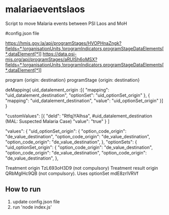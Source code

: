 # malariaeventslaos
Script to move Malaria events between PSI Laos and MoH

#config.json file

https://hmis.gov.la/api/programStages/HVOPHnaZngk?fields=*,!organisationUnits,!programIndicators,programStageDataElements[*,dataElement[*]]
https://data.psi-mis.org/api/programStages/aRUlSh6oMSX?fields=*,!organisationUnits,!programIndicators,programStageDataElements[*,dataElement[*]]

program {origin: destination}
programStage {origin: destination}

deMapping{
   uid_datalement_origin :[{ 
                "mapping": "uid_datalement_destination",
                "optionSet": "uid_optionSet_origin"
            }, {
                "mapping": "uid_datalement_destination",
                "value": "uid_optionSet_origin"
            }]
}

"customValues": [{
		"deId": "RtfqjYAlhsa", #uid_datalement_destination (MAL: Suspected Malaria Case)
		"value": "true"
	}
]

"values": {
	"uid_optionSet_origin": {
		"option_code_origin": "de_value_destination",
		"option_code_origin": "de_value_destination",
		"option_code_origin": "de_value_destination",
	},
"optionSets": {
	"uid_optionSet_origin": {
		"option_code_origin": "de_value_destination",
		"option_code_origin": "de_value_destination",
		"option_code_origin": "de_value_destination",
	},


Treatment origin TzL693oH3D9 (not compulsory)
Treatment result origin QRbMgIHc9QB (not compulsory). Uses optionSet mdE8zrlVRVf

How to run
----------

1) update config.json file
2) run 'node index.js'